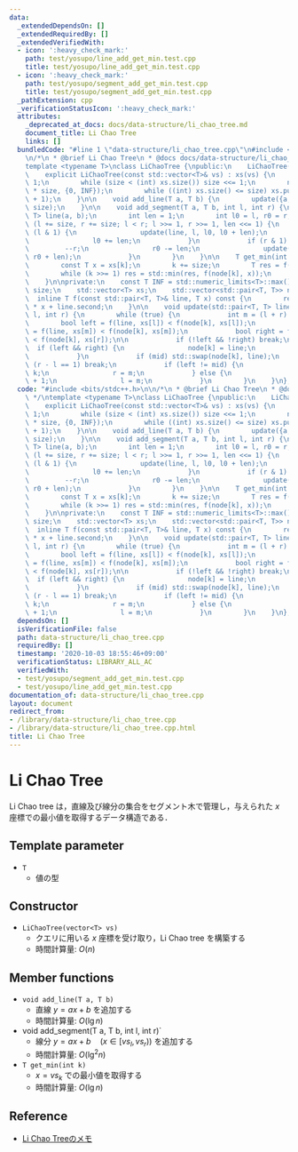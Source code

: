 ```yaml
---
data:
  _extendedDependsOn: []
  _extendedRequiredBy: []
  _extendedVerifiedWith:
  - icon: ':heavy_check_mark:'
    path: test/yosupo/line_add_get_min.test.cpp
    title: test/yosupo/line_add_get_min.test.cpp
  - icon: ':heavy_check_mark:'
    path: test/yosupo/segment_add_get_min.test.cpp
    title: test/yosupo/segment_add_get_min.test.cpp
  _pathExtension: cpp
  _verificationStatusIcon: ':heavy_check_mark:'
  attributes:
    _deprecated_at_docs: docs/data-structure/li_chao_tree.md
    document_title: Li Chao Tree
    links: []
  bundledCode: "#line 1 \"data-structure/li_chao_tree.cpp\"\n#include <bits/stdc++.h>\n\
    \n/*\n * @brief Li Chao Tree\n * @docs docs/data-structure/li_chao_tree.md\n */\n\
    template <typename T>\nclass LiChaoTree {\npublic:\n    LiChaoTree() = default;\n\
    \    explicit LiChaoTree(const std::vector<T>& vs) : xs(vs) {\n        size =\
    \ 1;\n        while (size < (int) xs.size()) size <<= 1;\n        node.resize(2\
    \ * size, {0, INF});\n        while ((int) xs.size() <= size) xs.push_back(xs.back()\
    \ + 1);\n    }\n\n    void add_line(T a, T b) {\n        update({a, b}, 1, 0,\
    \ size);\n    }\n\n    void add_segment(T a, T b, int l, int r) {\n        std::pair<T,\
    \ T> line(a, b);\n        int len = 1;\n        int l0 = l, r0 = r;\n        for\
    \ (l += size, r += size; l < r; l >>= 1, r >>= 1, len <<= 1) {\n            if\
    \ (l & 1) {\n                update(line, l, l0, l0 + len);\n                ++l;\n\
    \                l0 += len;\n            }\n            if (r & 1) {\n       \
    \         --r;\n                r0 -= len;\n                update(line, r, r0,\
    \ r0 + len);\n            }\n        }\n    }\n\n    T get_min(int k) const {\n\
    \        const T x = xs[k];\n        k += size;\n        T res = f(node[k], x);\n\
    \        while (k >>= 1) res = std::min(res, f(node[k], x));\n        return res;\n\
    \    }\n\nprivate:\n    const T INF = std::numeric_limits<T>::max();\n\n    int\
    \ size;\n    std::vector<T> xs;\n    std::vector<std::pair<T, T>> node;\n\n  \
    \  inline T f(const std::pair<T, T>& line, T x) const {\n        return line.first\
    \ * x + line.second;\n    }\n\n    void update(std::pair<T, T> line, int k, int\
    \ l, int r) {\n        while (true) {\n            int m = (l + r) / 2;\n    \
    \        bool left = f(line, xs[l]) < f(node[k], xs[l]);\n            bool mid\
    \ = f(line, xs[m]) < f(node[k], xs[m]);\n            bool right = f(line, xs[r])\
    \ < f(node[k], xs[r]);\n\n            if (!left && !right) break;\n          \
    \  if (left && right) {\n                node[k] = line;\n                break;\n\
    \            }\n            if (mid) std::swap(node[k], line);\n            if\
    \ (r - l == 1) break;\n            if (left != mid) {\n                k = 2 *\
    \ k;\n                r = m;\n            } else {\n                k = 2 * k\
    \ + 1;\n                l = m;\n            }\n        }\n    }\n};\n"
  code: "#include <bits/stdc++.h>\n\n/*\n * @brief Li Chao Tree\n * @docs docs/data-structure/li_chao_tree.md\n\
    \ */\ntemplate <typename T>\nclass LiChaoTree {\npublic:\n    LiChaoTree() = default;\n\
    \    explicit LiChaoTree(const std::vector<T>& vs) : xs(vs) {\n        size =\
    \ 1;\n        while (size < (int) xs.size()) size <<= 1;\n        node.resize(2\
    \ * size, {0, INF});\n        while ((int) xs.size() <= size) xs.push_back(xs.back()\
    \ + 1);\n    }\n\n    void add_line(T a, T b) {\n        update({a, b}, 1, 0,\
    \ size);\n    }\n\n    void add_segment(T a, T b, int l, int r) {\n        std::pair<T,\
    \ T> line(a, b);\n        int len = 1;\n        int l0 = l, r0 = r;\n        for\
    \ (l += size, r += size; l < r; l >>= 1, r >>= 1, len <<= 1) {\n            if\
    \ (l & 1) {\n                update(line, l, l0, l0 + len);\n                ++l;\n\
    \                l0 += len;\n            }\n            if (r & 1) {\n       \
    \         --r;\n                r0 -= len;\n                update(line, r, r0,\
    \ r0 + len);\n            }\n        }\n    }\n\n    T get_min(int k) const {\n\
    \        const T x = xs[k];\n        k += size;\n        T res = f(node[k], x);\n\
    \        while (k >>= 1) res = std::min(res, f(node[k], x));\n        return res;\n\
    \    }\n\nprivate:\n    const T INF = std::numeric_limits<T>::max();\n\n    int\
    \ size;\n    std::vector<T> xs;\n    std::vector<std::pair<T, T>> node;\n\n  \
    \  inline T f(const std::pair<T, T>& line, T x) const {\n        return line.first\
    \ * x + line.second;\n    }\n\n    void update(std::pair<T, T> line, int k, int\
    \ l, int r) {\n        while (true) {\n            int m = (l + r) / 2;\n    \
    \        bool left = f(line, xs[l]) < f(node[k], xs[l]);\n            bool mid\
    \ = f(line, xs[m]) < f(node[k], xs[m]);\n            bool right = f(line, xs[r])\
    \ < f(node[k], xs[r]);\n\n            if (!left && !right) break;\n          \
    \  if (left && right) {\n                node[k] = line;\n                break;\n\
    \            }\n            if (mid) std::swap(node[k], line);\n            if\
    \ (r - l == 1) break;\n            if (left != mid) {\n                k = 2 *\
    \ k;\n                r = m;\n            } else {\n                k = 2 * k\
    \ + 1;\n                l = m;\n            }\n        }\n    }\n};"
  dependsOn: []
  isVerificationFile: false
  path: data-structure/li_chao_tree.cpp
  requiredBy: []
  timestamp: '2020-10-03 18:55:46+09:00'
  verificationStatus: LIBRARY_ALL_AC
  verifiedWith:
  - test/yosupo/segment_add_get_min.test.cpp
  - test/yosupo/line_add_get_min.test.cpp
documentation_of: data-structure/li_chao_tree.cpp
layout: document
redirect_from:
- /library/data-structure/li_chao_tree.cpp
- /library/data-structure/li_chao_tree.cpp.html
title: Li Chao Tree
---
```

# Li Chao Tree

Li Chao tree は，直線及び線分の集合をセグメント木で管理し，与えられた $x$ 座標での最小値を取得するデータ構造である．

## Template parameter

- `T`
    - 値の型

## Constructor

- `LiChaoTree(vector<T> vs)`
    - クエリに用いる $x$ 座標を受け取り，Li Chao tree を構築する
    - 時間計算量: $O(n)$

## Member functions

- `void add_line(T a, T b)`
    - 直線 $y = ax + b$ を追加する
    - 時間計算量: $O(\lg n)$
- void add_segment(T a, T b, int l, int r)`
    - 線分 $y = ax + b \quad (x \in [vs_l, vs_r))$ を追加する
    - 時間計算量: $O(\lg^2 n)$
- `T get_min(int k)`
    - $x = vs_k$ での最小値を取得する
    - 時間計算量: $O(\lg n)$

## Reference

- [Li Chao Treeのメモ](https://smijake3.hatenablog.com/entry/2018/06/16/144548)